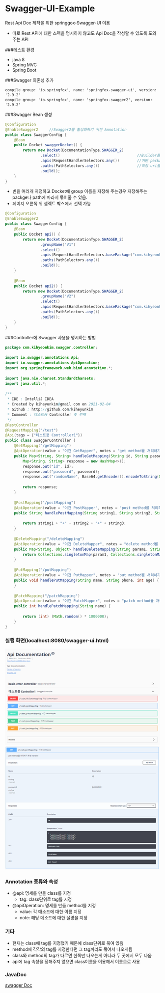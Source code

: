 # Swagger-UI-Example

Rest Api Doc 제작을 위한 springgox-Swagger-UI 이용

* 따로 Rest API에 대한 스펙을 명시하지 않고도 Api Doc을 작성할 수 있도록 도와주는 API 

###테스트 환경
* java 8
* Spring MVC
* Spring Boot

###Swagger 의존성 추가
```text
compile group: 'io.springfox', name: 'springfox-swagger-ui', version: '2.9.2'
compile group: 'io.springfox', name: 'springfox-swagger2', version: '2.9.2'
```

###Swagger Bean 생성
```java
@Configuration
@EnableSwagger2     //Swagger2를 활성화하기 위한 Annotation
public class SwaggerConfig {
    @Bean
    public Docket swaggerDocket() {
        return new Docket(DocumentationType.SWAGGER_2)
                .select()                                   //Builder를 통해서 Swagger에 대한 설정을 진행
                .apis(RequestHandlerSelectors.any())        //어떤 package 내의 Controller들을 이용할지 지정, any는 전체
                .paths(PathSelectors.any())                 //특정 uri를 지정(ant Matcher나 regex)하여 이요할지 지정, any는 동일
                .build();
    }
}
```

- 빈을 여러개 지정하고 Docket에 group 이름을 지정해 주는경우 지정해주는 packge나 path에 따라서 묶어줄 수 있음.
- 페이지 오른쪽 위 셀렉트 박스에서 선택 가능

```java
@Configuration
@EnableSwagger2
public class SwaggerConfig {
    @Bean
    public Docket api() {
        return new Docket(DocumentationType.SWAGGER_2)
                .groupName("V1")
                .select()
                .apis(RequestHandlerSelectors.basePackage("com.kihyeonkim.controller"))
                .paths(PathSelectors.any())
                .build();
    }

    @Bean
    public Docket api2() {
        return new Docket(DocumentationType.SWAGGER_2)
                .groupName("V2")
                .select()
                .apis(RequestHandlerSelectors.basePackage("com.kihyeonkim.controller2"))
                .paths(PathSelectors.any())
                .build();
    }
}
```



###Controller에  Swagger 사용을 명시하는 방법
```java
package com.kihyeonkim.swagger.controller;

import io.swagger.annotations.Api;
import io.swagger.annotations.ApiOperation;
import org.springframework.web.bind.annotation.*;

import java.nio.charset.StandardCharsets;
import java.util.*;

/**
 * IDE : IntelliJ IDEA
 * Created by kiheyunkim@gmail.com on 2021-02-04
 * Github : http://github.com/kiheyunkim
 * Comment : 테스트용 Controller 첫 번쨰
 */
@RestController
@RequestMapping("/test")
@Api(tags = {"테스트용 Controller1"})
public class SwaggerController {
    @GetMapping("/getMapping")
    @ApiOperation(value = "이건 GetMapper", notes = "get method를 처리하기 위한 handler")
    public Map<String, String> handleGetMapping(String id, String password) {
        Map<String, String> response = new HashMap<>();
        response.put("id", id);
        response.put("password", password);
        response.put("randomName", Base64.getEncoder().encodeToString(String.valueOf(Math.random() * 13 * 13).getBytes(StandardCharsets.UTF_8)));

        return response;
    }

    @PostMapping("/postMapping")
    @ApiOperation(value = "이건 PostMapper", notes = "post method를 처리하기 위한 handler")
    public String handlePostMapping(String string1, String string2, String string3) {

        return string1 + "+" + string2 + "+" + string3;
    }

    @DeleteMapping("/deleteMapping")
    @ApiOperation(value = "이건 DeleteMapper", notes = "delete method를 처리하기 위한 handler")
    public Map<String, Object> handleDeleteMapping(String param1, String param2) {
        return Collections.singletonMap(param1, Collections.singletonMap("key", param2));
    }

    @PutMapping("/putMapping")
    @ApiOperation(value = "이건 PutMapper", notes = "put method를 처리하기 위한 handler")
    public void handlePutMapping(String name, String phone, int age) {
    }

    @PatchMapping("/patchMapping")
    @ApiOperation(value = "이건 PatchMapper", notes = "patch method를 처리하기 위한 handler")
    public int handlePatchMapping(String name) {

        return (int) (Math.random() * 1000000);
    }
}

```

### 실행 화면(localhost:8080/swagger-ui.html)
![cap1](./capture/pic1.PNG)
![cap1](./capture/pic2.PNG)

### Annotation 종류와 속성
- @api: 명세를 만들 class를 지정
    - tag: class단위로 tag를 지정
- @apiOperation: 명세를 만들 method를 지정
    - value: 각 매소드에 대한 이름 지정
    - note: 해당 메소드에 대한 설명을 지정

### 기타
- 현재는 class에 tag를 지정했기 때문에 class단위로 묶여 있음
- method에 각각의 tag를 지정한다면 그 tag끼리도 묶여서 나오게됨
- class와 method의 tag가 다르면 한쪽만 나오는게 아니라 두 곳에서 모두 나옴
- api에 tag 속성을 정해주지 않으면 class이름을 이용해서 이름으로 사용


### JavaDoc
[swagger Doc](https://swagger.io/docs/specification/2-0/basic-structure/)


